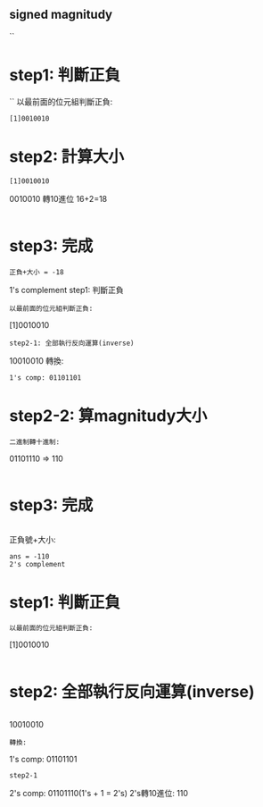 ##  signed magnitudy
``
# step1: 判斷正負
``
以最前面的位元組判斷正負:
```
[1]0010010 
```
# step2: 計算大小
```
[1]0010010
```
0010010 轉10進位 16+2=18
```
```
# step3: 完成
```
正負+大小 = -18
```
1's complement
step1: 判斷正負
```
以最前面的位元組判斷正負:
```
[1]0010010 
```
step2-1: 全部執行反向運算(inverse)
```
10010010
轉換:
```
1's comp: 01101101
```
# step2-2: 算magnitudy大小
```
二進制轉十進制:
```
01101110 => 110
```
```
# step3: 完成
```
```
正負號+大小:
```
ans = -110
2's complement
```
# step1: 判斷正負
```
以最前面的位元組判斷正負:
```
[1]0010010 
```
```
# step2: 全部執行反向運算(inverse)
```
```
10010010
```
轉換:
```
1's comp: 01101101
```
step2-1
```
2's comp: 01101110(1's + 1 = 2's)
2's轉10進位: 110
